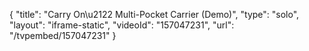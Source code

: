 {
    "title": "Carry On\u2122 Multi-Pocket Carrier (Demo)",
    "type": "solo",
    "layout": "iframe-static",
    "videoId": "157047231",
    "url": "\/tvpembed\/157047231"
}